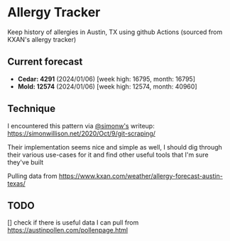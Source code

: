 # Allergy Tracker

Keep history of allergies in Austin, TX using github Actions (sourced from KXAN's allergy tracker)

## Current forecast
<!-- INJECT FORECAST -->
- **Cedar: 4291** (2024/01/06)  [week high: 16795, month: 16795]
- **Mold: 12574** (2024/01/06)  [week high: 12574, month: 40960]
<!-- END INJECT FORECAST -->

## Technique

I encountered this pattern via [@simonw's](https://github.com/simonw) writeup: https://simonwillison.net/2020/Oct/9/git-scraping/

Their implementation seems nice and simple as well, I should dig through their various use-cases for it and find other useful tools that I'm sure they've built

Pulling data from https://www.kxan.com/weather/allergy-forecast-austin-texas/

## TODO

[] check if there is useful data I can pull from https://austinpollen.com/pollenpage.html
